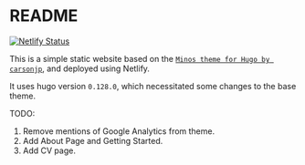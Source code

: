# README

[![Netlify Status](https://api.netlify.com/api/v1/badges/f44feea7-2639-4ca7-b451-3a25205fd834/deploy-status)](https://app.netlify.com/sites/saisneha/deploys)

This is a simple static website based on the [```Minos theme for Hugo by carsonjp```](https://github.com/carsonip/hugo-theme-minos), and deployed using Netlify.

It uses hugo version ```0.128.0```, which necessitated some changes to the base theme.


TODO:

1. Remove mentions of Google Analytics from theme.
2. Add About Page and Getting Started.
3. Add CV page.

